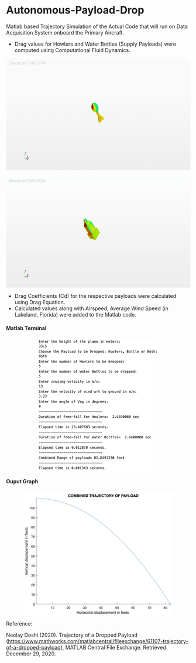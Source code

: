 # Autonomous-Payload-Drop

Matlab based Trajectory Simulation of the Actual Code that will run on Data Acquisition System onboard the Primary Aircraft.

* Drag values for Howlers and Water Bottles (Supply Payloads) were computed using Computational Fluid Dynamics.

<p align="center">
<img src="howler_cfd_animation.gif" width=600 height=305>
</p>

<p align="center">
<img src="bottle_cfd_animation.gif" width=600 height=305 align="center">
</p>

* Drag Coefficients (Cd) for the respective payloads were calculated using Drag Equation.
* Calculated values along with Airspeed, Average Wind Speed (in Lakeland, Florida) were added to the Matlab code.

#### Matlab Terminal
<p align="center">
<img src="out-result.png" width=330 height=364 align="center">
</p>

#### Ouput Graph
<p align="center">
<img src="out-graph.png" width=414 height=340 align="center">
</p>

Reference:

Neelay Doshi (2020). Trajectory of a Dropped Payload (https://www.mathworks.com/matlabcentral/fileexchange/61107-trajectory-of-a-dropped-payload), MATLAB Central File Exchange. Retrieved December 29, 2020.
